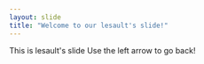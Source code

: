 ```yaml
---
layout: slide
title: "Welcome to our lesault's slide!"
---
```

This is lesault's slide
Use the left arrow to go back!
